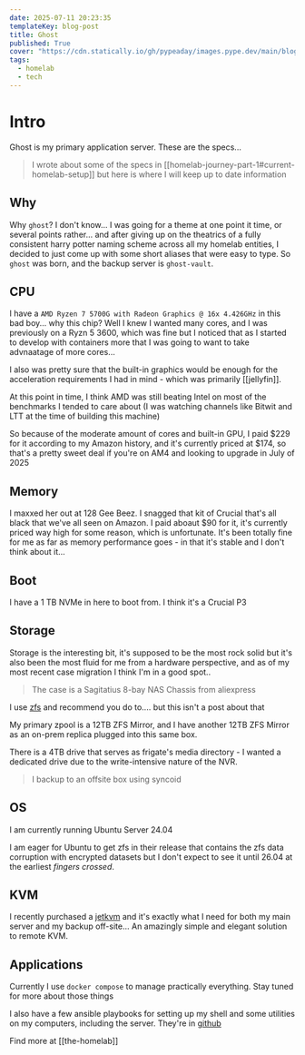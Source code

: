 ```yaml
---
date: 2025-07-11 20:23:35
templateKey: blog-post
title: Ghost
published: True
cover: "https://cdn.statically.io/gh/pypeaday/images.pype.dev/main/blog-media/20250712020248_bc77aa80.png"
tags:
  - homelab
  - tech
---
```


# Intro

Ghost is my primary application server. These are the specs...

> I wrote about some of the specs in [[homelab-journey-part-1#current-homelab-setup]] but here is where I will keep up to date information

## Why

Why `ghost`? I don't know... I was going for a theme at one point it time, or
several points rather... and after giving up on the theatrics of a fully
consistent harry potter naming scheme across all my homelab entities, I decided
to just come up with some short aliases that were easy to type. So `ghost` was
born, and the backup server is `ghost-vault`.

## CPU

I have a `AMD Ryzen 7 5700G with Radeon Graphics @ 16x 4.426GHz` in this bad
boy... why this chip? Well I knew I wanted many cores, and I was previously on
a Ryzn 5 3600, which was fine but I noticed that as I started to develop with
containers more that I was going to want to take advnaatage of more cores...

I also was pretty sure that the built-in graphics would be enough for the
acceleration requirements I had in mind - which was primarily [[jellyfin]].

At this point in time, I think AMD was still beating Intel on most of the
benchmarks I tended to care about (I was watching channels like Bitwit and LTT
at the time of building this machine)

So because of the moderate amount of cores and built-in GPU, I paid $229 for it
according to my Amazon history, and it's currently priced at $174, so that's a
pretty sweet deal if you're on AM4 and looking to upgrade in July of 2025

## Memory

I maxxed her out at 128 Gee Beez. I snagged that kit of Crucial that's all
black that we've all seen on Amazon. I paid aboaut $90 for it, it's currently
priced way high for some reason, which is unfortunate. It's been totally fine
for me as far as memory performance goes - in that it's stable and I don't
think about it...

## Boot

I have a 1 TB NVMe in here to boot from. I think it's a Crucial P3

## Storage

Storage is the interesting bit, it's supposed to be the most rock solid but
it's also been the most fluid for me from a hardware perspective, and as of my
most recent case migration I think I'm in a good spot..

> The case is a Sagitatius 8-bay NAS Chassis from aliexpress

I use
[zfs](https://openzfs.github.io/openzfs-docs/Getting%20Started/index.html)
and recommend you do to.... but this isn't a post about that

My primary zpool is a 12TB ZFS Mirror, and I have another 12TB ZFS Mirror as an
on-prem replica plugged into this same box.

There is a 4TB drive that serves as frigate's media directory - I wanted a
dedicated drive due to the write-intensive nature of the NVR.

> I backup to an offsite box using syncoid

## OS

I am currently running Ubuntu Server 24.04

I am eager for Ubuntu to get zfs in their release that contains the zfs data
corruption with encrypted datasets but I don't expect to see it until 26.04 at
the earliest _fingers crossed_.

## KVM

I recently purchased a [jetkvm](https://www.jetkvm.com/) and it's exactly what
I need for both my main server and my backup off-site... An amazingly simple
and elegant solution to remote KVM.

## Applications

Currently I use `docker compose` to manage practically everything. Stay tuned
for more about those things

I also have a few ansible playbooks for setting up my shell and some utilities
on my computers, including the server. They're in
[github](https://github.com/pypeaday/ansible-playbooks)

Find more at [[the-homelab]]
